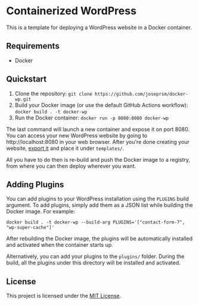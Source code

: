# Containerized WordPress

This is a template for deploying a WordPress website in a Docker container.

## Requirements
 
- Docker

## Quickstart

1. Clone the repository: `git clone https://github.com/joseprsm/docker-wp.git`
2. Build your Docker image (or use the default GitHub Actions workflow): `docker build . -t docker-wp`
3. Run the Docker container: `docker run -p 8080:8080 docker-wp`

The last command will launch a new container and expose it on port 8080. You can access your new WordPress website by going to http://localhost:8080 in your web browser. After you're done creating your website, [export it](https://wordpress.com/support/export/#export-content-to-another-word-press-site) and place it under `templates/`. 

All you have to do then is re-build and push the Docker image to a registry, from where you can then deploy wherever you want. 

## Adding Plugins

You can add plugins to your WordPress installation using the `PLUGINS` build argument. To add plugins, simply add them as a JSON list while building the Docker image. For example:

```shell
docker build . -t docker-wp --build-arg PLUGINS='["contact-form-7", "wp-super-cache"]'
```

After rebuilding the Docker image, the plugins will be automatically installed and activated when the container starts up.

Alternatively, you can add your plugins to the `plugins/` folder. During the build, all the plugins under this directory will be installed and activated.

## License

This project is licensed under the [MIT License](https://github.com/joseprsm/docker-wp/blob/main/LICENSE).